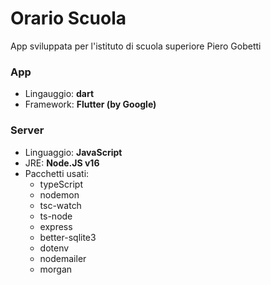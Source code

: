 # Orario Scuola

App sviluppata per l'istituto di scuola superiore Piero Gobetti

### App
- Lingauggio: **dart**
- Framework: **Flutter (by Google)**

### Server
- Linguaggio: **JavaScript**
- JRE: **Node.JS v16**
- Pacchetti usati:
  * typeScript
  * nodemon
  * tsc-watch
  * ts-node
  * express
  * better-sqlite3
  * dotenv
  * nodemailer
  * morgan

